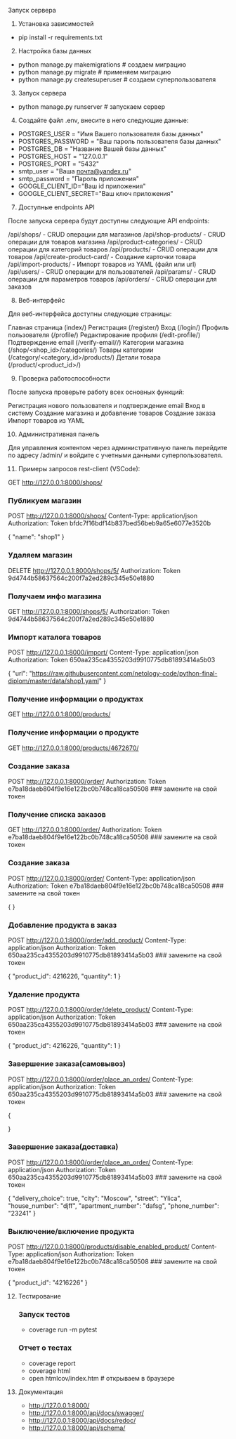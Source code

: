 Запуск сервера
1. Установка зависимостей
 - pip install -r requirements.txt

2. Настройка базы данных
 - python manage.py makemigrations # создаем миграцию
 - python manage.py migrate # применяем миграцию
 - python manage.py createsuperuser # создаем суперпользователя

3. Запуск сервера
 - python manage.py runserver # запускаем сервер

4. Создайте файл .env, внесите в него следующие данные:
 - POSTGRES_USER = "Имя Вашего пользователя базы данных"
 - POSTGRES_PASSWORD = "Ваш пароль пользователя базы данных"
 - POSTGRES_DB = "Название Вашей базы данных"
 - POSTGRES_HOST = "127.0.0.1"
 - POSTGRES_PORT = "5432"
 - smtp_user = "Ваша почта@yandex.ru"
 - smtp_password = "Пароль приложения"
 - GOOGLE_CLIENT_ID="Ваш id приложения"
 - GOOGLE_CLIENT_SECRET="Ваш ключ приложения"

7. Доступные endpoints API

После запуска сервера будут доступны следующие API endpoints:

/api/shops/ - CRUD операции для магазинов
/api/shop-products/ - CRUD операции для товаров магазина
/api/product-categories/ - CRUD операции для категорий товаров
/api/products/ - CRUD операции для товаров
/api/create-product-card/ - Создание карточки товара
/api/import-products/ - Импорт товаров из YAML (файл или url)
/api/users/ - CRUD операции для пользователей
/api/params/ - CRUD операции для параметров товаров
/api/orders/ - CRUD операции для заказов

8. Веб-интерфейс

Для веб-интерфейса доступны следующие страницы:

Главная страница (index/)
Регистрация (/register/)
Вход (/login/)
Профиль пользователя (/profile/)
Редактирование профиля (/edit-profile/)
Подтверждение email (/verify-email/<token>/)
Категории магазина (/shop/<shop_id>/categories/)
Товары категории (/category/<category_id>/products/)
Детали товара (/product/<product_id>/)

9. Проверка работоспособности

После запуска проверьте работу всех основных функций:

Регистрация нового пользователя и подтверждение email
Вход в систему
Создание магазина и добавление товаров
Создание заказа
Импорт товаров из YAML

10. Административная панель

Для управления контентом через административную панель перейдите по адресу /admin/ и 
войдите с учетными данными суперпользователя.

11. Примеры запросов rest-client (VSCode):

GET http://127.0.0.1:8000/shops/

### Публикуем магазин
POST http://127.0.0.1:8000/shops/
Content-Type: application/json
Authorization: Token bfdc7f16bdf14b837bed56beb9a65e6077e3520b

{
    "name": "shop1"
}

### Удаляем магазин
DELETE http://127.0.0.1:8000/shops/5/
Authorization: Token 9d4744b58637564c200f7a2ed289c345e50e1880

### Получаем инфо магазина
GET http://127.0.0.1:8000/shops/5/
Authorization: Token 9d4744b58637564c200f7a2ed289c345e50e1880

### Импорт каталога товаров
POST http://127.0.0.1:8000/import/
Content-Type: application/json
Authorization: Token 650aa235ca4355203d9910775db81893414a5b03

{
    "url": "https://raw.githubusercontent.com/netology-code/python-final-diplom/master/data/shop1.yaml"
}

### Получение информации о продуктaх
GET http://127.0.0.1:8000/products/

### Получение информации о продукте
GET http://127.0.0.1:8000/products/4672670/

### Создание заказа
POST http://127.0.0.1:8000/order/
Authorization: Token e7ba18daeb804f9e16e122bc0b748ca18ca50508 ### замените на свой токен

### Получение списка заказов
GET http://127.0.0.1:8000/order/
Authorization: Token e7ba18daeb804f9e16e122bc0b748ca18ca50508 ### замените на свой токен

### Создание заказа
POST http://127.0.0.1:8000/order/
Content-Type: application/json
Authorization: Token e7ba18daeb804f9e16e122bc0b748ca18ca50508 ### замените на свой токен

{
}

### Добавление продукта в заказ
POST http://127.0.0.1:8000/order/add_product/
Content-Type: application/json
Authorization: Token 650aa235ca4355203d9910775db81893414a5b03 ### замените на свой токен

{
    "product_id": 4216226,
    "quantity": 1
}

### Удаление продукта
POST http://127.0.0.1:8000/order/delete_product/
Content-Type: application/json
Authorization: Token 650aa235ca4355203d9910775db81893414a5b03 ### замените на свой токен

{
    "product_id": 4216226,
    "quantity": 1
}

### Завершение заказа(самовывоз)
POST http://127.0.0.1:8000/order/place_an_order/
Content-Type: application/json
Authorization: Token 650aa235ca4355203d9910775db81893414a5b03 ### замените на свой токен

{

}

### Завершение заказа(доставка)
POST http://127.0.0.1:8000/order/place_an_order/
Content-Type: application/json
Authorization: Token 650aa235ca4355203d9910775db81893414a5b03 ### замените на свой токен

{
    "delivery_choice": true,
    "city": "Moscow",
    "street": "Ylica",
    "house_number": "djff",
    "apartment_number": "dafsg",
    "phone_number": "23241"
}

### Выключение/включение продукта
POST http://127.0.0.1:8000/products/disable_enabled_product/
Content-Type: application/json
Authorization: Token e7ba18daeb804f9e16e122bc0b748ca18ca50508 ### замените на свой токен

{
    "product_id": "4216226"
}

12. Тестирование

    ### Запуск тестов
    - coverage run -m pytest
    
    ### Отчет о тестах
    - coverage report
    - coverage html
    - open htmlcov/index.htm # открываем в браузере

13. Документация

    - http://127.0.0.1:8000/
    - http://127.0.0.1:8000/api/docs/swagger/
    - http://127.0.0.1:8000/api/docs/redoc/
    - http://127.0.0.1:8000/api/schema/
